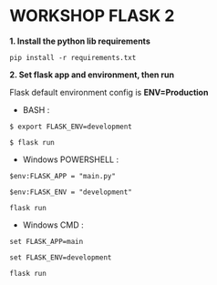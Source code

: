 # WORKSHOP FLASK 2

**1. Install the python lib requirements**

<code>pip install -r requirements.txt</code>

**2. Set flask app and environment, then run**

Flask default environment config is **ENV=Production**


- BASH :

<code>$ export FLASK_ENV=development</code>

<code>$ flask run</code>    


- Windows POWERSHELL :

<code>$env:FLASK_APP = "main.py"</code>

<code>$env:FLASK_ENV = "development"</code>

<code>flask run</code>


- Windows CMD :

<code>set FLASK_APP=main</code>

<code>set FLASK_ENV=development</code>

<code>flask run</code>



